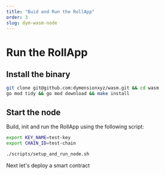 ```yaml
---
title: "Buid and Run the RollApp"
order: 3
slug: dym-wasm-node
---
```


# Run the RollApp

## Install the binary

```sh
git clone git@github.com:dymensionxyz/wasm.git && cd wasm
go mod tidy && go mod download && make install
```

## Start the node

Build, init and run the RollApp using the following script:

```sh
export KEY_NAME=test-key
export CHAIN_ID=test-chain

./scripts/setup_and_run_node.sh
```

Next let's deploy a smart contract

